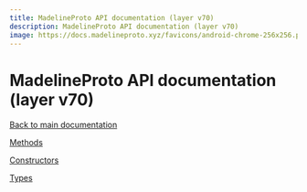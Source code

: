 ```yaml
---
title: MadelineProto API documentation (layer v70)
description: MadelineProto API documentation (layer v70)
image: https://docs.madelineproto.xyz/favicons/android-chrome-256x256.png
---
```

# MadelineProto API documentation (layer v70)  

[Back to main documentation](..)  


[Methods](methods/)

[Constructors](constructors/)

[Types](types/)
